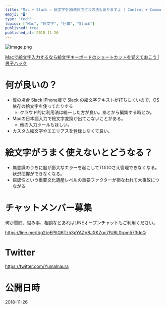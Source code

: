 ```yaml
---
title: "Mac + Slack – 絵文字をOS依存で打つ方法もありますよ ( Control + Commahd + Space )"
emoji: "🖥"
type: "tech"
topics: ["Mac", "絵文字", "仕事", "Slack"]
published: true
published_at: 2018-11-26
---
```



![image.png](https://qiita-image-store.s3.amazonaws.com/0/89618/ef4ff7bb-4e90-fe7f-6997-def146141cc4.png)

[Macで絵文字入力するなら絵文字キーボードのショートカットを覚えておこう | 男子ハック](https://www.danshihack.com/2016/05/21/junp/mac-keyboard-emoji.html)

# 何が良いの？

- 僕の場合 Slack iPhone版で Slack の絵文字テキストが打ちにくいので、OS依存の絵文字を使ってたりする
  - クラウド的に利用法は統一した方が良い。あとから編集する時とか。
- Macの日本語入力で絵文字変換が出てこないことがある。
  - 他の入力ツールもほしい。
- カスタム絵文字やエエリアスを登録しなくて良い。

# 絵文字がうまく使えないとどうなる？

- 無意識のうちに脳が膨大なエラーを起こしてTODOさえ管理できなくなる。状況把握ができなくなる。
- 視認性という重要文化遺産レベルの重要ファクターが損なわれて大事故につながる








<!-- Update From Qiita API -->

# チャットメンバー募集


何か質問、悩み事、相談などあればLINEオープンチャットもご利用ください。

https://line.me/ti/g2/eEPltQ6Tzh3pYAZV8JXKZqc7PJ6L0rpm573dcQ





# Twitter


https://twitter.com/YumaInaura


<!-- Update From Qiita API -->



# 公開日時

2018-11-26
